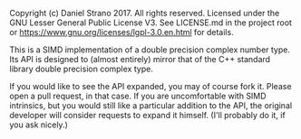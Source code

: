 Copyright (c) Daniel Strano 2017. All rights reserved.
Licensed under the GNU Lesser General Public License V3.
See LICENSE.md in the project root or https://www.gnu.org/licenses/lgpl-3.0.en.html for details.

This is a SIMD implementation of a double precision complex number type. Its API is designed to (almost entirely) mirror that of the C++ standard library double precision complex type.

If you would like to see the API expanded, you may of course fork it. Please open a pull request, in that case. If you are uncomfortable with SIMD intrinsics, but you would still like a particular addition to the API, the original developer will consider requests to expand it himself. (I'll probably do it, if you ask nicely.) 
